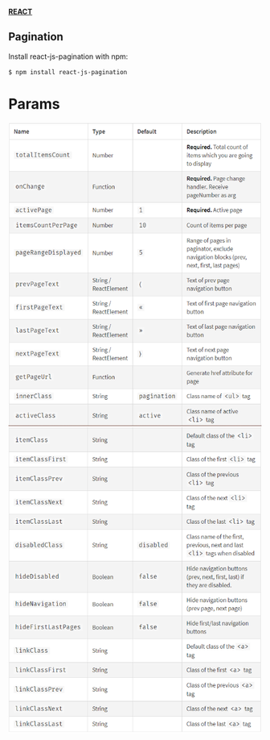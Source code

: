 [**REACT**](react.md)


## Pagination

Install react-js-pagination with npm:

    $ npm install react-js-pagination


# Params

<img src="../images/proms1.png" width=650/>
<img src="../images/proms2.png" width=650/>
